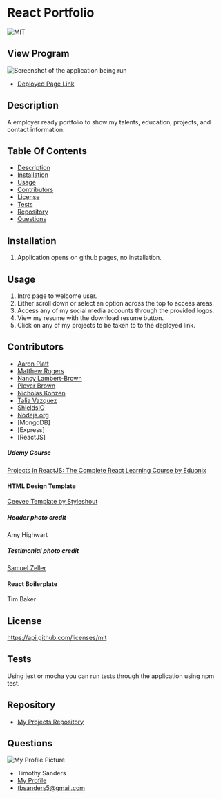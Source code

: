 # React Portfolio #
  ![MIT](https://img.shields.io/badge/License-MIT-blue.svg)

  
  ## View Program ##
  
  ![Screenshot of the application being run](./public/images/screenshot.png)

  * [Deployed Page Link](https://timothysanders.herokuapp.com/)

  ## Description ##

  A employer ready portfolio to show my talents, education, projects, and contact information.

  ## Table Of Contents ##

  - [Description](#Description)
  - [Installation](#Installation)
  - [Usage](#Usage)
  - [Contributors](#Contributors)
  - [License](#License)
  - [Tests](#Tests)
  - [Repository](#Repository)
  - [Questions](#Questions)

  ## Installation ##

  1. Application opens on github pages, no installation.
 
  ## Usage ##

  1. Intro page to welcome user.
  1. Either scroll down or select an option across the top to access areas.
  1. Access any of my social media accounts through the provided logos.
  1. View my resume with the download resume button.
  1. Click on any of my projects to be taken to to the deployed link.

  ## Contributors ##
  * [Aaron Platt](https://github.com/aaronkplatt)
  * [Matthew Rogers](https://github.com/Rogers-Development-Services)
  * [Nancy Lambert-Brown](https://github.com/n-lambert)
  * [Plover Brown](https://github.com/rebgrasshopper)
  * [Nicholas Konzen](https://github.com/NTKonzen)
  * [Talia Vazquez](https://github.com/taliavazquez)
  * [ShieldsIO](https://shields.io/category/license) 
  * [Nodejs.org](https://nodejs.org/en/)
  * [MongoDB]
  * [Express]
  * [ReactJS]
  ##### Udemy Course
<a href="https://www.udemy.com/projects-in-reactjs-the-complete-react-learning-course/learn/v4/overview">Projects in ReactJS: The Complete React Learning Course by Eduonix</a>

#### HTML Design Template
<a href="https://www.styleshout.com/free-templates/ceevee/">Ceevee Template by Styleshout</a>

##### Header photo credit
Amy Highwart

##### Testimonial photo credit
<a href="https://unsplash.com/@samuelzeller?utm_medium=referral&amp;utm_campaign=photographer-credit&amp;utm_content=creditBadge">Samuel Zeller</a>

#### React Boilerplate
Tim Baker


  ## License ##

  https://api.github.com/licenses/mit

  ## Tests ##

  Using jest or mocha you can run tests through the application using npm test.

  ## Repository ##

  - [My Projects Repository](https://github.com/tbsanders5/reactportfolio)

  ## Questions ##

  ![My Profile Picture](https://avatars0.githubusercontent.com/u/67024245?v=4)
  - Timothy Sanders
  - [My Profile](https://github.com/tbsanders5)
  - tbsanders5@gmail.com